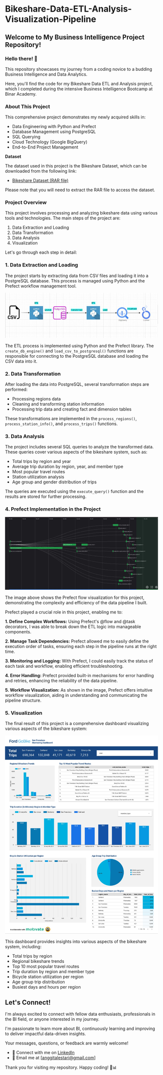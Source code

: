 # Bikeshare-Data-ETL-Analysis-Visualization-Pipeline

## Welcome to My Business Intelligence Project Repository!

### Hello there! 👋 

This repository showcases my journey from a coding novice to a budding Business Intelligence and Data Analytics. 

Here, you'll find the code for my Bikeshare Data ETL and Analysis project, which I completed during the intensive Business Intelligence Bootcamp at Binar Academy.

### About This Project

This comprehensive project demonstrates my newly acquired skills in:
* Data Engineering with Python and Prefect
* Database Management using PostgreSQL
* SQL Querying
* Cloud Technology (Google BigQuery)
* End-to-End Project Management

**Dataset** 

The dataset used in this project is the Bikeshare Dataset, which can be downloaded from the following link: 

* [Bikeshare Dataset (RAR file)](https://bikesharedataset.s3.ap-southeast-2.amazonaws.com/Bikeshare_Dataset/Bikeshare_Dataset.rar) 

Please note that you will need to extract the RAR file to access the dataset.


### Project Overview

This project involves processing and analyzing bikeshare data using various tools and technologies. The main steps of the project are:

1. Data Extraction and Loading
2. Data Transformation
3. Data Analysis
4. Visualization

Let's go through each step in detail:

### 1. Data Extraction and Loading

The project starts by extracting data from CSV files and loading it into a PostgreSQL database. This process is managed using Python and the Prefect workflow management tool.

![alt text](https://github.com/AnggitaLestari/End-to-end-pipeline-and-visualization-for-bikeshare/blob/main/Images/system%20diagram.JPG?raw=true)

The ETL process is implemented using Python and the Prefect library. The `create_db_engine()` and `load_csv_to_postgresql()` functions are responsible for connecting to the PostgreSQL database and loading the CSV data into it.

### 2. Data Transformation

After loading the data into PostgreSQL, several transformation steps are performed:
* Processing regions data
* Cleaning and transforming station information
* Processing trip data and creating fact and dimension tables

These transformations are implemented in the `process_regions()`, `process_station_info()`, and `process_trips()` functions.

### 3. Data Analysis

The project includes several SQL queries to analyze the transformed data. These queries cover various aspects of the bikeshare system, such as:
* Total trips by region and year
* Average trip duration by region, year, and member type
* Most popular travel routes
* Station utilization analysis
* Age group and gender distribution of trips

The queries are executed using the `execute_query()` function and the results are stored for further processing.

### 4. Prefect Implementation in the Project

![alt text](https://github.com/AnggitaLestari/End-to-end-pipeline-and-visualization-for-bikeshare/blob/main/Images/prefect%20bikeshare.JPG?raw=true)

The image above shows the Prefect flow visualization for this project, demonstrating the complexity and efficiency of the data pipeline I built.

Prefect played a crucial role in this project, enabling me to:

**1. Define Complex Workflows:** Using Prefect's @flow and @task decorators, I was able to break down the ETL logic into manageable components.

**2. Manage Task Dependencies:** Prefect allowed me to easily define the execution order of tasks, ensuring each step in the pipeline runs at the right time.

**3. Monitoring and Logging:** With Prefect, I could easily track the status of each task and workflow, enabling efficient troubleshooting.

**4. Error Handling:** Prefect provided built-in mechanisms for error handling and retries, enhancing the reliability of the data pipeline.

**5. Workflow Visualization:** As shown in the image, Prefect offers intuitive workflow visualization, aiding in understanding and communicating the pipeline structure.

### 5. Visualization

The final result of this project is a comprehensive dashboard visualizing various aspects of the bikeshare system:

![alt text](https://github.com/AnggitaLestari/End-to-end-pipeline-and-visualization-for-bikeshare/blob/main/Images/San_Francisco_Ford_GoBike_Share_Monitoring_Dashboard.jpeg?raw=true)

This dashboard provides insights into various aspects of the bikeshare system, including:
* Total trips by region
* Regional bikeshare trends
* Top 10 most popular travel routes
* Trip duration by region and member type
* Bicycle station utilization per region
* Age group trip distribution
* Busiest days and hours per region

## Let's Connect!

I'm always excited to connect with fellow data enthusiasts, professionals in the BI field, or anyone interested in my journey. 

I'm passionate to learn more about BI, continuously learning and improving to deliver impactful data-driven insights. 

Your messages, questions, or feedback are warmly welcome!

* 💼 Connect with me on [LinkedIn](www.linkedin.com/in/4nggitalestari)
* 📧 Email me at [anggitalestari@gmail.com]


Thank you for visiting my repository. Happy coding! 🚀📊
